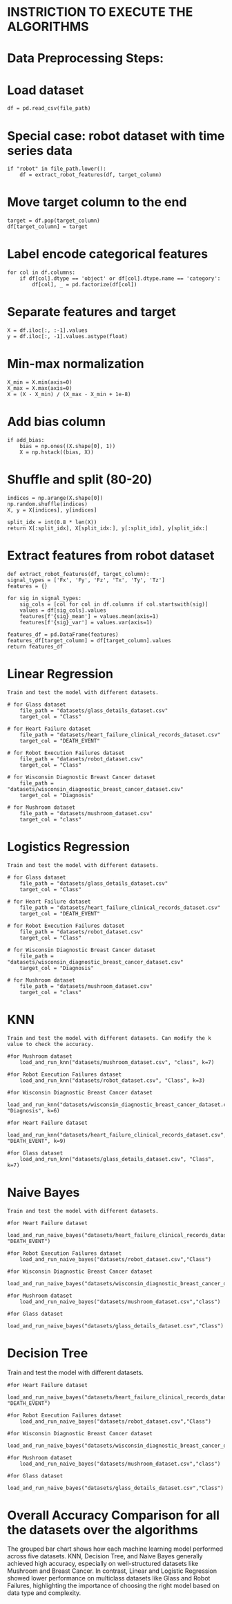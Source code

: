 # INSTRICTION TO EXECUTE THE ALGORITHMS 

# Data Preprocessing Steps:

# Load dataset
    df = pd.read_csv(file_path)

# Special case: robot dataset with time series data
    if "robot" in file_path.lower():
        df = extract_robot_features(df, target_column)
    

# Move target column to the end
    target = df.pop(target_column)
    df[target_column] = target

# Label encode categorical features
    for col in df.columns:
        if df[col].dtype == 'object' or df[col].dtype.name == 'category':
            df[col], _ = pd.factorize(df[col])

# Separate features and target
    X = df.iloc[:, :-1].values
    y = df.iloc[:, -1].values.astype(float)

# Min-max normalization
    X_min = X.min(axis=0)
    X_max = X.max(axis=0)
    X = (X - X_min) / (X_max - X_min + 1e-8)

# Add bias column
    if add_bias:
        bias = np.ones((X.shape[0], 1))
        X = np.hstack((bias, X))

# Shuffle and split (80-20)
    indices = np.arange(X.shape[0])
    np.random.shuffle(indices)
    X, y = X[indices], y[indices]

    split_idx = int(0.8 * len(X))
    return X[:split_idx], X[split_idx:], y[:split_idx], y[split_idx:]

# Extract features from robot dataset
    def extract_robot_features(df, target_column):
    signal_types = ['Fx', 'Fy', 'Fz', 'Tx', 'Ty', 'Tz']
    features = {}

    for sig in signal_types:
        sig_cols = [col for col in df.columns if col.startswith(sig)]
        values = df[sig_cols].values
        features[f'{sig}_mean'] = values.mean(axis=1)
        features[f'{sig}_var'] = values.var(axis=1)

    features_df = pd.DataFrame(features)
    features_df[target_column] = df[target_column].values
    return features_df

# Linear Regression

    Train and test the model with different datasets.

    # for Glass dataset
        file_path = "datasets/glass_details_dataset.csv"
        target_col = "Class"

    # for Heart Failure dataset
        file_path = "datasets/heart_failure_clinical_records_dataset.csv"
        target_col = "DEATH_EVENT"

    # for Robot Execution Failures dataset
        file_path = "datasets/robot_dataset.csv"
        target_col = "Class"

    # for Wisconsin Diagnostic Breast Cancer dataset
        file_path = "datasets/wisconsin_diagnostic_breast_cancer_dataset.csv"
        target_col = "Diagnosis"

    # for Mushroom dataset
        file_path = "datasets/mushroom_dataset.csv"
        target_col = "class"

# Logistics Regression

    Train and test the model with different datasets.

    # for Glass dataset
        file_path = "datasets/glass_details_dataset.csv"
        target_col = "Class"

    # for Heart Failure dataset
        file_path = "datasets/heart_failure_clinical_records_dataset.csv"
        target_col = "DEATH_EVENT"

    # for Robot Execution Failures dataset
        file_path = "datasets/robot_dataset.csv"
        target_col = "Class"

    # for Wisconsin Diagnostic Breast Cancer dataset
        file_path = "datasets/wisconsin_diagnostic_breast_cancer_dataset.csv"
        target_col = "Diagnosis"

    # for Mushroom dataset
        file_path = "datasets/mushroom_dataset.csv"
        target_col = "class"

# KNN 

    Train and test the model with different datasets. Can modify the k value to check the accuracy.

    #for Mushroom dataset
        load_and_run_knn("datasets/mushroom_dataset.csv", "class", k=7)

    #for Robot Execution Failures dataset
        load_and_run_knn("datasets/robot_dataset.csv", "Class", k=3)

    #for Wisconsin Diagnostic Breast Cancer dataset
        load_and_run_knn("datasets/wisconsin_diagnostic_breast_cancer_dataset.csv", "Diagnosis", k=6)

    #for Heart Failure dataset
        load_and_run_knn("datasets/heart_failure_clinical_records_dataset.csv", "DEATH_EVENT", k=9)

    #for Glass dataset
        load_and_run_knn("datasets/glass_details_dataset.csv", "Class", k=7)

# Naive Bayes

    Train and test the model with different datasets.

    #for Heart Failure dataset
        load_and_run_naive_bayes("datasets/heart_failure_clinical_records_dataset.csv", "DEATH_EVENT")

    #for Robot Execution Failures dataset
        load_and_run_naive_bayes("datasets/robot_dataset.csv","Class")

    #for Wisconsin Diagnostic Breast Cancer dataset
        load_and_run_naive_bayes("datasets/wisconsin_diagnostic_breast_cancer_dataset.csv","Diagnosis")

    #for Mushroom dataset
        load_and_run_naive_bayes("datasets/mushroom_dataset.csv","class")

    #for Glass dataset
        load_and_run_naive_bayes("datasets/glass_details_dataset.csv","Class")

# Decision Tree

   Train and test the model with different datasets.

    #for Heart Failure dataset
        load_and_run_naive_bayes("datasets/heart_failure_clinical_records_dataset.csv", "DEATH_EVENT")

    #for Robot Execution Failures dataset
        load_and_run_naive_bayes("datasets/robot_dataset.csv","Class")

    #for Wisconsin Diagnostic Breast Cancer dataset
        load_and_run_naive_bayes("datasets/wisconsin_diagnostic_breast_cancer_dataset.csv","Diagnosis")

    #for Mushroom dataset
        load_and_run_naive_bayes("datasets/mushroom_dataset.csv","class")

    #for Glass dataset
        load_and_run_naive_bayes("datasets/glass_details_dataset.csv","Class")


# Overall Accuracy Comparison for all the datasets over the algorithms



The grouped bar chart shows how each machine learning model performed across five datasets. KNN, Decision Tree, and Naive Bayes generally achieved high accuracy, especially on well-structured datasets like Mushroom and Breast Cancer. In contrast, Linear and Logistic Regression showed lower performance on multiclass datasets like Glass and Robot Failures, highlighting the importance of choosing the right model based on data type and complexity.
